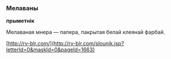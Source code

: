### Мелаваны
**прыметнік**

Мелаваная мнера — папера, пакрытая белай клеянай фарбай.

<a rel="author">[http://rv-blr.com/](http://rv-blr.com/slounik.jsp?letterId=0&maskId=0&pageId=1663)</a>
